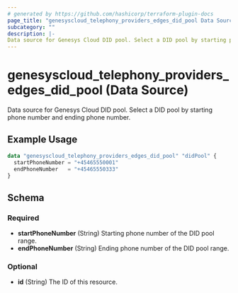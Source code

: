 ```yaml
---
# generated by https://github.com/hashicorp/terraform-plugin-docs
page_title: "genesyscloud_telephony_providers_edges_did_pool Data Source - terraform-provider-genesyscloud"
subcategory: ""
description: |-
Data source for Genesys Cloud DID pool. Select a DID pool by starting phone number and ending phone number.
---
```


# genesyscloud_telephony_providers_edges_did_pool (Data Source)

Data source for Genesys Cloud DID pool. Select a DID pool by starting phone number and ending phone number.

## Example Usage

```terraform
data "genesyscloud_telephony_providers_edges_did_pool" "didPool" {
  startPhoneNumber = "+45465550001"
  endPhoneNumber   = "+45465550333"
}
```

<!-- schema generated by tfplugindocs -->
## Schema

### Required

- **startPhoneNumber** (String) Starting phone number of the DID pool range.
- **endPhoneNumber** (String) Ending phone number of the DID pool range.

### Optional

- **id** (String) The ID of this resource.


